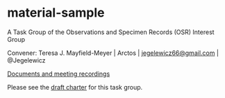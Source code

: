 # material-sample
A Task Group of the Observations and Specimen Records (OSR) Interest Group

Convener:  Teresa J. Mayfield-Meyer | Arctos | jegelewicz66@gmail.com | @Jegelewicz 

[Documents and meeting recordings](https://drive.google.com/drive/folders/1iZDVzmA52lbwKFRdWwdQTtaP11I9awNH?usp=sharing)

Please see the [draft charter](https://docs.google.com/document/d/1y4xUOhfLZz6Vac-hBiXHJ2dI-k6O2ChqToCG7MkiWsQ/edit#) for this task group.

